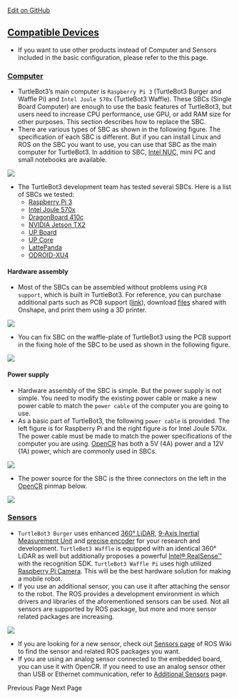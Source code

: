 
[Edit on GitHub](https://github.com/ROBOTIS-GIT/emanual/blob/master/docs/en/platform/turtlebot3/more_info/compatible_devices.md "https://github.com/ROBOTIS-GIT/emanual/blob/master/docs/en/platform/turtlebot3/more_info/compatible_devices.md") 

## [Compatible Devices](#compatible-devices "#compatible-devices")

* If you want to use other products instead of Computer and Sensors included in the basic configuration, please refer to the this page.

### [Computer](#computer "#computer")

* TurtleBot3’s main computer is `Raspberry Pi 3` (TurtleBot3 Burger and Waffle Pi) and `Intel Joule 570x` (TurtleBot3 Waffle). These SBCs (Single Board Computer) are enough to use the basic features of TurtleBot3, but users need to increase CPU performance, use GPU, or add RAM size for other purposes. This section describes how to replace the SBC.
* There are various types of SBC as shown in the following figure. The specification of each SBC is different. But if you can install Linux and ROS on the SBC you want to use, you can use that SBC as the main computer for TurtleBot3. In addition to SBC, [Intel NUC](https://www.intel.com/content/www/us/en/products/boards-kits/nuc.html "https://www.intel.com/content/www/us/en/products/boards-kits/nuc.html"), mini PC and small notebooks are available.

![](/assets/images/platform/turtlebot3/setup/sbcs.png)

* The TurtleBot3 development team has tested several SBCs. Here is a list of SBCs we tested:
	+ [Raspberry Pi 3](https://www.raspberrypi.org/products/ "https://www.raspberrypi.org/products/")
	+ [Intel Joule 570x](https://ark.intel.com/products/96414/Intel-Joule-570x-Developer-Kit "https://ark.intel.com/products/96414/Intel-Joule-570x-Developer-Kit")
	+ [DragonBoard 410c](https://developer.qualcomm.com/hardware/dragonboard-410c "https://developer.qualcomm.com/hardware/dragonboard-410c")
	+ [NVIDIA Jetson TX2](https://developer.nvidia.com/embedded/buy/jetson-tx2-devkit "https://developer.nvidia.com/embedded/buy/jetson-tx2-devkit")
	+ [UP Board](http://www.up-board.org/up/ "http://www.up-board.org/up/")
	+ [UP Core](http://www.up-board.org/upcore/ "http://www.up-board.org/upcore/")
	+ [LattePanda](https://www.lattepanda.com/ "https://www.lattepanda.com/")
	+ [ODROID-XU4](http://www.hardkernel.com/ "http://www.hardkernel.com/")

#### Hardware assembly

* Most of the SBCs can be assembled without problems using `PCB support`, which is built in TurtleBot3. For reference, you can purchase additional parts such as PCB support ([link](http://www.robotis-shop-en.com/?act=shop_en.goods_view&GS=3284&GC=GD070003 "http://www.robotis-shop-en.com/?act=shop_en.goods_view&GS=3284&GC=GD070003")), download [files](http://www.robotis.com/service/download.php?no=676 "http://www.robotis.com/service/download.php?no=676") shared with Onshape, and print them using a 3D printer.

![](/assets/images/platform/turtlebot3/setup/pcb_support.png)

* You can fix SBC on the waffle-plate of TurtleBot3 using the PCB support in the fixing hole of the SBC to be used as shown in the following figure.

![](/assets/images/platform/turtlebot3/setup/pcb_support_and_sbc.png)

#### Power supply

* Hardware assembly of the SBC is simple. But the power supply is not simple. You need to modify the existing power cable or make a new power cable to match the `power cable` of the computer you are going to use.
* As a basic part of TurtleBot3, the following `power cable` is provided. The left figure is for Raspberry Pi and the right figure is for Intel Joule 570x. The power cable must be made to match the power specifications of the computer you are using. [OpenCR](/docs/en/parts/controller/opencr10/ "/docs/en/parts/controller/opencr10/") has both a 5V (4A) power and a 12V (1A) power, which are commonly used in SBCs.

![](/assets/images/platform/turtlebot3/setup/power_cable.png)

* The power source for the SBC is the three connectors on the left in the [OpenCR](/docs/en/parts/controller/opencr10/ "/docs/en/parts/controller/opencr10/") pinmap below.

![](/assets/images/parts/controller/opencr10/opencr_pinout.png)

### [Sensors](#sensors "#sensors")

* `TurtleBot3 Burger` uses enhanced [360° LiDAR](/docs/en/platform/turtlebot3/appendix_lds_01/ "/docs/en/platform/turtlebot3/appendix_lds_01/"), [9-Axis Inertial Measurement Unit](/docs/en/platform/turtlebot3/appendix_opencr1_0/#specifications "/docs/en/platform/turtlebot3/appendix_opencr1_0/#specifications") and [precise encoder](/docs/en/platform/turtlebot3/appendix_dynamixel/ "/docs/en/platform/turtlebot3/appendix_dynamixel/") for your research and development. `TurtleBot3 Waffle` is equipped with an identical 360° LiDAR as well but additionally proposes a powerful [Intel® RealSense™](/docs/en/platform/turtlebot3/appendix_realsense/ "/docs/en/platform/turtlebot3/appendix_realsense/") with the recognition SDK. `TurtleBot3 Waffle Pi` uses high utilized [Raspberry Pi Camera](/docs/en/platform/turtlebot3/appendix_raspi_cam/ "/docs/en/platform/turtlebot3/appendix_raspi_cam/"). This will be the best hardware solution for making a mobile robot.
* If you use an additional sensor, you can use it after attaching the sensor to the robot. The ROS provides a development environment in which drivers and libraries of the aforementioned sensors can be used. Not all sensors are supported by ROS package, but more and more sensor related packages are increasing.

![](/assets/images/platform/turtlebot3/setup/sensors.png)

* If you are looking for a new sensor, check out [Sensors page](http://wiki.ros.org/Sensors "http://wiki.ros.org/Sensors") of ROS Wiki to find the sensor and related ROS packages you want.
* If you are using an analog sensor connected to the embedded board, you can use it with OpenCR. If you need to use an analog sensor other than USB or Ethernet communication, refer to [Additional Sensors](/docs/en/platform/turtlebot3/additional_sensors/ "/docs/en/platform/turtlebot3/additional_sensors/") page.

 Previous Page
Next Page 
